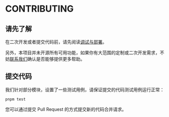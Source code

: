 # CONTRIBUTING

## 请先了解

在二次开发或者提交代码前，请先阅读[调试与部署](http://待定)。

另外，本项目并未开源所有可用功能，如果你有大范围的定制或二次开发需求，不妨[联系我们](http://待定)确认是否能够提供更多帮助。

## 提交代码

我们针对部分模块，设置了一些测试用例，请保证提交的代码测试用例运行正常：

```shell
pnpm test
```

您可以通过提交 Pull Request 的方式提交新的代码合并请求。
